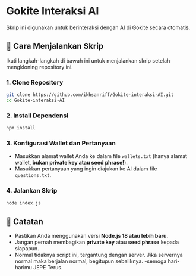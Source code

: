 # Gokite Interaksi AI

Skrip ini digunakan untuk berinteraksi dengan AI di Gokite secara otomatis.

## 🚀 Cara Menjalankan Skrip

Ikuti langkah-langkah di bawah ini untuk menjalankan skrip setelah mengkloning repository ini.

### 1. Clone Repository
```bash
git clone https://github.com/ikhsanriff/Gokite-interaksi-AI.git
cd Gokite-interaksi-AI
```

### 2. Install Dependensi
```bash
npm install
```

### 3. Konfigurasi Wallet dan Pertanyaan
- Masukkan alamat wallet Anda ke dalam file `wallets.txt` (hanya alamat wallet, **bukan private key atau seed phrase!**).
- Masukkan pertanyaan yang ingin diajukan ke AI dalam file `questions.txt`.

### 4. Jalankan Skrip
```bash
node index.js
```

## 📌 Catatan
- Pastikan Anda menggunakan versi **Node.js 18 atau lebih baru**.
- Jangan pernah membagikan **private key** atau **seed phrase** kepada siapapun.
- Normal tidaknya script ini, tergantung dengan server. Jika servernya normal maka berjalan normal, begitupun sebaliknya.
-semoga hari-harimu JEPE Terus.